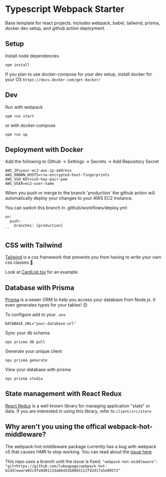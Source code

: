# Typescript Webpack Starter

Base template for react projects. Includes webpack, babel, tailwind, prisma, docker dev setup, and github action deployment.

## Setup

Install node dependencies

```
npm install
```

If you plan to use docker-compose for your dev setup, install docker for your OS
`https://docs.docker.com/get-docker/`

## Dev

Run with webpack

```
npm run start
```

or with docker-compose

```
npm run up
```

## Deployment with Docker

Add the following to Github -> Settings -> Secrets -> Add Repository Secret

```
AWS_IP=your-ec2-aws-ip-address
AWS_KNOWN_HOSTS=rsa-encrypted-host-fingerprints
AWS_SSH_KEY=ssh-key-pair-pem
AWS_USER=ec2-user-name
```

When you push or merge to the branch 'production' the github action will automatically deploy your changes to your AWS EC2 Instance.

You can switch this branch in .github/workflows/deploy.yml

```
on:
  push:
    branches: [production]
``
```

## CSS with Tailwind

[Tailwind](https://tailwindcss.com/docs) is a css framework that prevents you from having to write your own css classes 🤮.

Look at [CardList.tsx](https://github.com/rmbh4211995/ts-webpack-starter/blob/master/client/src/components/CardList.tsx) for an example.

## Database with Prisma

[Prisma](https://www.prisma.io/docs/getting-started) is a newer ORM to help you access your database from Node.js.
It even generates types for your tables! 😊

To configure add to your `.env`

```
DATABASE_URL="your-database-url"
```

Sync your db schema

```
npx prisma db pull
```

Generate your unique client

```
npx prisma generate
```

View your database with prisma

```
npx prisma studio
```

## State management with React Redux

[React Redux](https://react-redux.js.org/introduction/getting-started) is a well known library for managing application "state" or data.
If you are interested in using this library, refer to `client/src/store`

## Why aren't you using the offical webpack-hot-middleware?

The webpack-hot-middleware package currently has a bug with webpack v5 that causes HMR to stop working.
You can read about the [issue here](https://github.com/webpack-contrib/webpack-hot-middleware/issues/390)

This repo uses a branch until the issue is fixed.
`"webpack-hot-middleware": "git+https://github.com/lukeapage/webpack-hot-middleware#2cdfe0d0111dab6432b8683112fd2d17a5e80572"`
